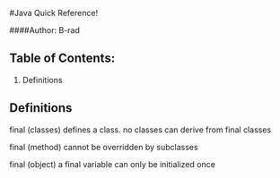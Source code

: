 #Java Quick Reference!

####Author: B-rad

Table of Contents:
-------------------------------------------------------------------------------

1. Definitions

Definitions
-------------------------------------------------------------------------------

final (classes)
  defines a class. no classes can derive from final classes

final (method)
  cannot be overridden by subclasses 

final (object)
  a final variable can only be initialized once
